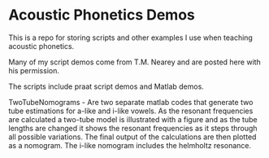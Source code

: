 # Acoustic Phonetics Demos

This is a repo for storing scripts and other examples I use when teaching acoustic phonetics.

Many of my script demos come from T.M. Nearey and are posted here with his permission.

The scripts include praat script demos and Matlab demos.

TwoTubeNomograms - Are two separate matlab codes that generate two tube estimations for a-like and i-like vowels. As the resonant frequencies are calculated a two-tube model is illustrated with a figure and as the tube lengths are changed it shows the resonant frequencies as it steps through all possible variations. The final output of the calculations are then plotted as a nomogram. The i-like nomogram includes the helmholtz resonance.
